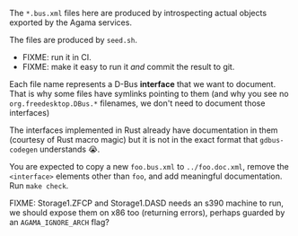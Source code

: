 The `*.bus.xml` files here are produced by introspecting actual objects
exported by the Agama services.

The files are produced by `seed.sh`.
- FIXME: run it in CI.
- FIXME: make it easy to run it *and* commit the result to git.

Each file name represents a D-Bus **interface** that we want to document.
That is why some files have symlinks pointing to them (and why you see no
`org.freedesktop.DBus.*` filenames, we don't need to document those interfaces)

The interfaces implemented in Rust already have documentation in them
(courtesy of Rust macro magic) but it is not in the exact format that
`gdbus-codegen` understands :sob:.

You are expected to copy a new `foo.bus.xml` to `../foo.doc.xml`, remove the
`<interface>` elements other than `foo`, and add meaningful documentation.
Run `make check`.

FIXME: Storage1.ZFCP and Storage1.DASD needs an s390 machine to run,
we should expose them on x86 too (returning errors), perhaps guarded by an
`AGAMA_IGNORE_ARCH` flag?
